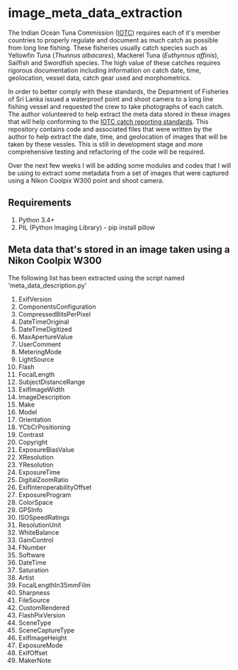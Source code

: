 # image_meta_data_extraction
The Indian Ocean Tuna Commission ([IOTC](http://www.iotc.org/)) requires each of it's member countries to properly regulate and document as much catch as possible from long line fishing. These fisheries usually catch species such as Yellowfin Tuna (*Thunnus albacares*), Mackerel Tuna (*Euthynnus affinis*), Sailfish and Swordfish species. The high value of these catches requires rigorous documentation including information on catch date, time, geolocation, vessel data, catch gear used and morphometrics.

In order to better comply with these standards, the Department of Fisheries of Sri Lanka issued a waterproof point and shoot camera to a long line fishing vessel and requested the crew to take photographs of each catch. The author volunteered to help extract the meta data stored in these images that will help conforming to the [IOTC catch reporting standards](http://iotc.org/sites/default/files/documents/data/Guidelines%20Data%20Reporting%20IOTC.pdf).
This repository contains code and associated files that were written by the author to help extract the date, time, and geolocation of images that will be taken by these vessles. This is still in development stage and more comprehensive testing and refactoring of the code will be required.

Over the next few weeks I will be adding some modules and codes that I will be using to extract some metadata from a set of images that were captured using a Nikon Coolpix W300 point and shoot camera.

## Requirements
1. Python 3.4+
2. PIL (Python Imaging Library) - pip install pillow

## Meta data that's stored in an image taken using a Nikon Coolpix W300
The following list has been extracted using the script named 'meta_data_description.py'
1. ExifVersion
2. ComponentsConfiguration
3. CompressedBitsPerPixel
4. DateTimeOriginal
5. DateTimeDigitized
6. MaxApertureValue
7. UserComment
8. MeteringMode
9. LightSource
10. Flash
11. FocalLength
12. SubjectDistanceRange
13. ExifImageWidth
14. ImageDescription
15. Make
16. Model
17. Orientation
18. YCbCrPositioning
19. Contrast
20. Copyright
21. ExposureBiasValue
22. XResolution
23. YResolution
24. ExposureTime
25. DigitalZoomRatio
26. ExifInteroperabilityOffset
27. ExposureProgram
28. ColorSpace
29. GPSInfo
30. ISOSpeedRatings
31. ResolutionUnit
32. WhiteBalance
33. GainControl
34. FNumber
35. Software
36. DateTime
37. Saturation
38. Artist
39. FocalLengthIn35mmFilm
40. Sharpness
41. FileSource
42. CustomRendered
43. FlashPixVersion
44. SceneType
45. SceneCaptureType
46. ExifImageHeight
47. ExposureMode
48. ExifOffset
49. MakerNote

